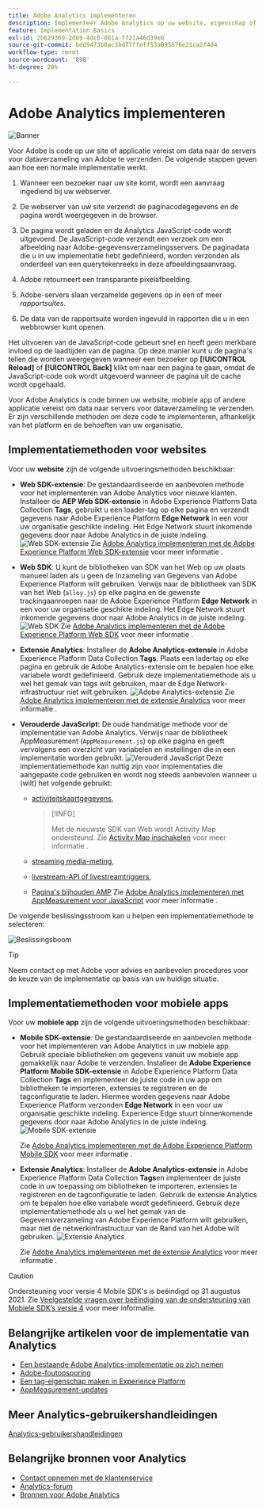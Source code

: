 ```yaml
---
title: Adobe Analytics implementeren
description: Implementeer Adobe Analytics op uw website, eigenschap of applicatie.
feature: Implementation Basics
exl-id: 2b629369-2d69-4dc6-861a-ff21a46d39e0
source-git-commit: bdd9473b0ac3bd77ffeff53a095876e21ca2f4d4
workflow-type: tm+mt
source-wordcount: '898'
ht-degree: 28%

---
```


# Adobe Analytics implementeren

![Banner](../../assets/doc_banner_implement.png)

Voor Adobe is code op uw site of applicatie vereist om data naar de servers voor dataverzameling van Adobe te verzenden. De volgende stappen geven aan hoe een normale implementatie werkt.

1. Wanneer een bezoeker naar uw site komt, wordt een aanvraag ingediend bij uw webserver.
2. De webserver van uw site verzendt de paginacodegegevens en de pagina wordt weergegeven in de browser.
3. De pagina wordt geladen en de Analytics JavaScript-code wordt uitgevoerd.
De JavaScript-code verzendt een verzoek om een afbeelding naar Adobe-gegevensverzamelingsservers. De paginadata die u in uw implementatie hebt gedefinieerd, worden verzonden als onderdeel van een querytekenreeks in deze afbeeldingsaanvraag.

4. Adobe retourneert een transparante pixelafbeelding.
5. Adobe-servers slaan verzamelde gegevens op in een of meer *rapportsuites*.
6. De data van de rapportsuite worden ingevuld in rapporten die u in een webbrowser kunt openen.

Het uitvoeren van de JavaScript-code gebeurt snel en heeft geen merkbare invloed op de laadtijden van de pagina. Op deze manier kunt u de pagina&#39;s tellen die worden weergegeven wanneer een bezoeker op **[!UICONTROL Reload]** of **[!UICONTROL Back]** klikt om naar een pagina te gaan, omdat de JavaScript-code ook wordt uitgevoerd wanneer de pagina uit de cache wordt opgehaald.

Voor Adobe Analytics is code binnen uw website, mobiele app of andere applicatie vereist om data naar servers voor dataverzameling te verzenden. Er zijn verschillende methoden om deze code te implementeren, afhankelijk van het platform en de behoeften van uw organisatie.

## Implementatiemethoden voor websites

Voor uw **website** zijn de volgende uitvoeringsmethoden beschikbaar:

* **Web SDK-extensie**: De gestandaardiseerde en aanbevolen methode voor het implementeren van Adobe Analytics voor nieuwe klanten. Installeer de **AEP Web SDK-extensie** in Adobe Experience Platform Data Collection **Tags**, gebruikt u een loader-tag op elke pagina en verzendt gegevens naar Adobe Experience Platform **Edge Network** in een voor uw organisatie geschikte indeling. Het Edge Network stuurt inkomende gegevens door naar Adobe Analytics in de juiste indeling.
   ![Web SDK-extensie](./assets/websdk-extension-implementation.png)
Zie [Adobe Analytics implementeren met de Adobe Experience Platform Web SDK-extensie](./aep-edge/overview.md) voor meer informatie .

* **Web SDK**: U kunt de bibliotheken van SDK van het Web op uw plaats manueel laden als u geen de Inzameling van Gegevens van Adobe Experience Platform wilt gebruiken. Verwijs naar de bibliotheek van SDK van het Web (`alloy.js`) op elke pagina en de gewenste trackingaanroepen naar de Adobe Experience Platform **Edge Network** in een voor uw organisatie geschikte indeling. Het Edge Network stuurt inkomende gegevens door naar Adobe Analytics in de juiste indeling.
   ![Web SDK](./assets/websdk-implementation.png)
Zie [Adobe Analytics implementeren met de Adobe Experience Platform Web SDK](./aep-edge/overview.md) voor meer informatie .


* **Extensie Analytics**: Installeer de **Adobe Analytics-extensie** in Adobe Experience Platform Data Collection **Tags**. Plaats een ladertag op elke pagina en gebruik de Adobe Analytics-extensie om te bepalen hoe elke variabele wordt gedefinieerd. Gebruik deze implementatiemethode als u wel het gemak van tags wilt gebruiken, maar de Edge Network-infrastructuur niet wilt gebruiken.
   ![Adobe Analytics-extensie](./assets/analytics-extension-implementation.png)
Zie [Adobe Analytics implementeren met de extensie Analytics](launch/overview.md) voor meer informatie .

* **Verouderde JavaScript:** De oude handmatige methode voor de implementatie van Adobe Analytics. Verwijs naar de bibliotheek AppMeasurement (`AppMeasurement.js`) op elke pagina en geeft vervolgens een overzicht van variabelen en instellingen die in een implementatie worden gebruikt.
   ![Verouderd JavaScript](./assets/appmeasurement-implementation.png)
Deze implementatiemethode kan nuttig zijn voor implementaties die aangepaste code gebruiken en wordt nog steeds aanbevolen wanneer u (wilt) het volgende gebruikt:

   * [activiteitskaartgegevens](../analyze/activity-map/activity-map.md),

      >[!INFO]
      >
      >Met de nieuwste SDK van Web wordt Activity Map ondersteund. Zie [Activity Map inschakelen](/help/analyze/activity-map/activitymap-getting-started/activitymap-getting-started-admins/activitymap-enable.md) voor meer informatie .

   * [streaming media-meting](https://experienceleague.adobe.com/docs/media-analytics/using/media-overview.html?lang=en),

   * [livestream-API of livestreamtriggers](https://github.com/AdobeDocs/analytics-1.4-apis/blob/master/docs/live-stream-api/getting_started.md),

   * [Pagina&#39;s bijhouden AMP](./other/amp.md)
   Zie [Adobe Analytics implementeren met AppMeasurement voor JavaScript](js/overview.md) voor meer informatie .

De volgende beslissingsstroom kan u helpen een implementatiemethode te selecteren:

![Beslissingsboom](./assets/decision-tree.png)


>[!TIP]
>
>Neem contact op met Adobe voor advies en aanbevolen procedures voor de keuze van de implementatie op basis van uw huidige situatie.

## Implementatiemethoden voor mobiele apps

Voor uw **mobiele app** zijn de volgende uitvoeringsmethoden beschikbaar:

* **Mobile SDK-extensie**: De gestandaardiseerde en aanbevolen methode voor het implementeren van Adobe Analytics in uw mobiele app. Gebruik speciale bibliotheken om gegevens vanuit uw mobiele app gemakkelijk naar Adobe te verzenden. Installeer de **Adobe Experience Platform Mobile SDK-extensie** in Adobe Experience Platform Data Collection **Tags** en implementeer de juiste code in uw app om bibliotheken te importeren, extensies te registreren en de tagconfiguratie te laden. Hiermee worden gegevens naar Adobe Experience Platform verzonden **Edge Network** in een voor uw organisatie geschikte indeling. Experience Edge stuurt binnenkomende gegevens door naar Adobe Analytics in de juiste indeling.
   ![Mobile SDK-extensie](./assets/mobilesdk-extension.png)

   Zie [Adobe Analytics implementeren met de Adobe Experience Platform Mobile SDK](../implement/aep-edge/mobile-sdk/overview.md) voor meer informatie .

* **Extensie Analytics**: Installeer de **Adobe Analytics-extensie** in Adobe Experience Platform Data Collection **Tags**en implementeer de juiste code in uw toepassing om bibliotheken te importeren, extensies te registreren en de tagconfiguratie te laden. Gebruik de extensie Analytics om te bepalen hoe elke variabele wordt gedefinieerd. Gebruik deze implementatiemethode als u wel het gemak van de Gegevensverzameling van Adobe Experience Platform wilt gebruiken, maar niet de netwerkinfrastructuur van de Rand van het Adobe wilt gebruiken.
   ![Extensie Analytics](./assets/mobilesdk-analytics-extension.png)

   Zie [Adobe Analytics implementeren met de extensie Analytics](../implement/aep-edge/mobile-sdk/overview.md) voor meer informatie .


>[!CAUTION]
>
>Ondersteuning voor versie 4 Mobile SDK&#39;s is beëindigd op 31 augustus 2021. Zie [Veelgestelde vragen over beëindiging van de ondersteuning van Mobiele SDK’s versie 4](https://developer.adobe.com/client-sdks/documentation/v4-end-of-life-faq/) voor meer informatie.

## Belangrijke artikelen voor de implementatie van Analytics

* [Een bestaande Adobe Analytics-implementatie op zich nemen](/help/implement/prepare/existing-implementation.md)
* [Adobe-foutopsporing](validate/debugger.md)
* [Een tag-eigenschap maken in Experience Platform](launch/create-analytics-property.md)
* [AppMeasurement-updates](appmeasurement-updates.md)

## Meer Analytics-gebruikershandleidingen

[Analytics-gebruikershandleidingen](https://experienceleague.adobe.com/docs/analytics.html)

## Belangrijke bronnen voor Analytics

* [Contact opnemen met de klantenservice](https://experienceleague.adobe.com/?support-solution=Analytics&amp;lang=nl#support)
* [Analytics-forum](https://experienceleaguecommunities.adobe.com/t5/adobe-analytics/ct-p/adobe-analytics-community)
* [Bronnen voor Adobe Analytics](https://experienceleaguecommunities.adobe.com/t5/adobe-analytics-discussions/adobe-analytics-resources/m-p/276666)
